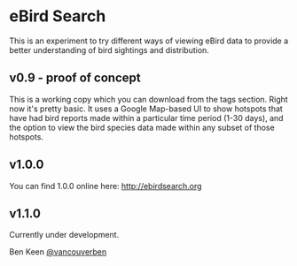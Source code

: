 # eBird Search

This is an experiment to try different ways of viewing eBird data to provide a better understanding of 
bird sightings and distribution.

## v0.9 - proof of concept

This is a working copy which you can download from the tags section. Right now it's pretty basic. It uses a Google 
Map-based UI to show hotspots that have had bird reports made within a particular time period (1-30 days), and the 
option to view the bird species data made within any subset of those hotspots. 

## v1.0.0
You can find 1.0.0 online here:
http://ebirdsearch.org

## v1.1.0
Currently under development.


Ben Keen
[@vancouverben](https://twitter.com/#!/vancouverben)